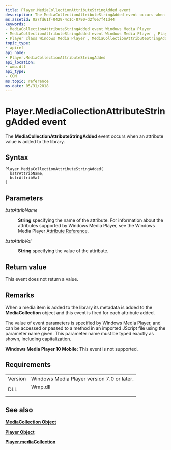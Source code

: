 ```yaml
---
title: Player.MediaCollectionAttributeStringAdded event
description: The MediaCollectionAttributeStringAdded event occurs when an attribute value is added to the library. | Player.MediaCollectionAttributeStringAdded event
ms.assetid: 0a7fd61f-0429-4c1c-8790-d2f0e7f41d44
keywords:
- MediaCollectionAttributeStringAdded event Windows Media Player
- MediaCollectionAttributeStringAdded event Windows Media Player , Player class
- Player class Windows Media Player , MediaCollectionAttributeStringAdded event
topic_type:
- apiref
api_name:
- Player.MediaCollectionAttributeStringAdded
api_location:
- wmp.dll
api_type:
- COM
ms.topic: reference
ms.date: 05/31/2018
---
```


# Player.MediaCollectionAttributeStringAdded event

The **MediaCollectionAttributeStringAdded** event occurs when an attribute value is added to the library.

## Syntax


```JScript
Player.MediaCollectionAttributeStringAdded(
  bstrAttribName,
  bstrAttribVal
)
```



## Parameters

<dl> <dt>

*bstrAttribName* 
</dt> <dd>

**String** specifying the name of the attribute. For information about the attributes supported by Windows Media Player, see the Windows Media Player [Attribute Reference](attribute-reference.md).

</dd> <dt>

*bstrAttribVal* 
</dt> <dd>

**String** specifying the value of the attribute.

</dd> </dl>

## Return value

This event does not return a value.

## Remarks

When a media item is added to the library its metadata is added to the **MediaCollection** object and this event is fired for each attribute added.

The value of event parameters is specified by Windows Media Player, and can be accessed or passed to a method in an imported JScript file using the parameter name given. This parameter name must be typed exactly as shown, including capitalization.

**Windows Media Player 10 Mobile:** This event is not supported.

## Requirements



|                    |                                                                                    |
|--------------------|------------------------------------------------------------------------------------|
| Version<br/> | Windows Media Player version 7.0 or later.<br/>                              |
| DLL<br/>     | <dl> <dt>Wmp.dll</dt> </dl> |



## See also

<dl> <dt>

[**MediaCollection Object**](mediacollection-object.md)
</dt> <dt>

[**Player Object**](player-object.md)
</dt> <dt>

[**Player.mediaCollection**](player-mediacollection.md)
</dt> </dl>

 

 





